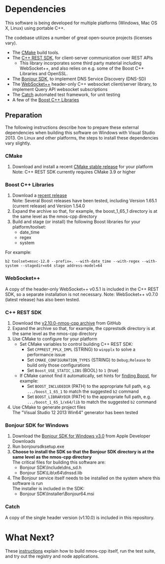 # Dependencies

This software is being developed for multiple platforms (Windows, Mac OS X, Linux) using portable C++.

The codebase utilizes a number of great open-source projects (licenses vary).

- The [CMake](https://cmake.org/) build tools.
- The [C++ REST SDK](https://github.com/Microsoft/cpprestsdk), for client-server communication over REST APIs
    - This library incorporates some third party material including WebSocket++, and also relies on e.g. some of the Boost C++ Libraries and OpenSSL.
- The [Bonjour SDK](https://developer.apple.com/bonjour/), to implement DNS Service Discovery (DNS-SD)
- The [WebSocket++](https://github.com/zaphoyd/websocketpp) header-only C++ websocket client/server library, to implement Query API websocket subscriptions
- The [Catch](https://github.com/philsquared/Catch) automated test framework, for unit testing
- A few of the [Boost C++ Libraries](http://www.boost.org/)

## Preparation

The following instructions describe how to prepare these external dependencies when building this software on Windows with Visual Studio 2013.
On Linux and other platforms, the steps to install these dependencies vary slightly.

### CMake

1. Download and install a recent [CMake stable release](https://cmake.org/download/#latest) for your platform  
   Note: C++ REST SDK currently requires CMake 3.9 or higher

### Boost C++ Libraries

1. Download a [recent release](http://www.boost.org/users/download/)  
   Note: Several Boost releases have been tested, including Version 1.65.1 (current release) and Version 1.54.0
2. Expand the archive so that, for example, the boost\_1\_65\_1 directory is at the same level as the nmos-cpp directory
3. Build and stage (or install) the following Boost libraries for your platform/toolset:
   - date_time
   - regex
   - system

For example:  
```
b2 toolset=msvc-12.0 --prefix=. --with-date_time --with-regex --with-system --stagedir=x64 stage address-model=64
```

### WebSocket++

A copy of the header-only WebSocket++ v0.5.1 is included in the C++ REST SDK, so a separate installation is not necessary.
Note: WebSocket++ v0.7.0 (latest release) has also been tested.

### C++ REST SDK

1. Download the [v2.10.0-nmos-cpp archive](https://github.com/garethsb-sony/cpprestsdk/archive/v2.10.0-nmos-cpp.zip) from GitHub
2. Expand the archive so that, for example, the cpprestsdk directory is at the same level as the nmos-cpp directory
3. Use CMake to configure for your platform
   - Set CMake variables to control building C++ REST SDK:
     - Set ``CPPREST_PPLX_IMPL`` (STRING) to ``winpplx`` to solve a performance issue
     - Set ``CMAKE_CONFIGURATION_TYPES`` (STRING) to ``Debug;Release`` to build only those configurations
     - Set ``Boost_USE_STATIC_LIBS`` (BOOL) to ``1`` (true)
   - If CMake cannot find it automatically, set hints for [finding Boost](https://cmake.org/cmake/help/latest/module/FindBoost.html), for example:
     - Set ``BOOST_INCLUDEDIR`` (PATH) to the appropriate full path, e.g. ``.../boost_1_65_1`` to match the suggested ``b2`` command
     - Set ``BOOST_LIBRARYDIR`` (PATH) to the appropriate full path, e.g. ``.../boost_1_65_1/x64/lib`` to match the suggested ``b2`` command
4. Use CMake to generate project files  
   The "Visual Studio 12 2013 Win64" generator has been tested

### Bonjour SDK for Windows

1. Download the [Bonjour SDK for Windows v3.0](https://developer.apple.com/download/more/?=Bonjour%20SDK%20for%20Windows) from Apple Developer Downloads
2. Run bonjoursdksetup.exe
3. **Choose to install the SDK so that the Bonjour SDK directory is at the same level as the nmos-cpp directory**  
   The critical files for building this software are:
   - Bonjour SDK\Include\dns_sd.h
   - Bonjour SDK\Lib\x64\dnssd.lib
4. The Bonjour service itself needs to be installed on the system where this software is run  
   The installer is included in the SDK:
   - Bonjour SDK\Installer\Bonjour64.msi

### Catch

A copy of the single header version (v1.10.0) is included in this repository.

# What Next?

These [instructions](Getting-Started.md) explain how to build nmos-cpp itself, run the test suite, and try out the registry and node applications.
